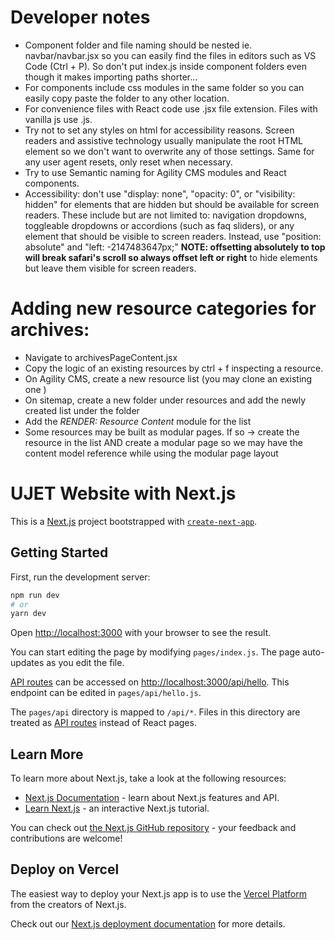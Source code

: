 # Developer notes

- Component folder and file naming should be nested ie. navbar/navbar.jsx so you can easily find the files in editors such as VS Code (Ctrl + P). So don't put index.js inside component folders even though it makes importing paths shorter...
- For components include css modules in the same folder so you can easily copy paste the folder to any other location.
- For convenience files with React code use .jsx file extension. Files with vanilla js use .js.
- Try not to set any styles on html for accessibility reasons. Screen readers and assistive technology usually manipulate the root HTML element so we don't want to overwrite any of those settings. Same for any user agent resets, only reset when necessary.
- Try to use Semantic naming for Agility CMS modules and React components.
- Accessibility: don't use "display: none", "opacity: 0", or "visibility: hidden" for elements that are hidden but should be available for screen readers. These include but are not limited to: navigation dropdowns, toggleable dropdowns or accordions (such as faq sliders), or any element that should be visible to screen readers. Instead, use "position: absolute" and "left: -2147483647px;" **NOTE: offsetting absolutely to top will break safari's scroll so always offset left or right** to hide elements but leave them visible for screen readers.

# Adding new resource categories for archives:
- Navigate to archivesPageContent.jsx
- Copy the logic of an existing resources by ctrl + f inspecting a resource.
- On Agility CMS, create a new resource list (you may clone an existing one )
- On sitemap, create a new folder under resources and add the newly created list under the folder
- Add the *RENDER: Resource Content* module for the list
- Some resources may be built as modular pages. If so -> create the resource in the list AND create a modular page so we may have the content model reference while using the modular page layout 


# UJET Website with Next.js

This is a [Next.js](https://nextjs.org/) project bootstrapped with [`create-next-app`](https://github.com/vercel/next.js/tree/canary/packages/create-next-app).

## Getting Started

First, run the development server:

```bash
npm run dev
# or
yarn dev
```

Open [http://localhost:3000](http://localhost:3000) with your browser to see the result.

You can start editing the page by modifying `pages/index.js`. The page auto-updates as you edit the file.

[API routes](https://nextjs.org/docs/api-routes/introduction) can be accessed on [http://localhost:3000/api/hello](http://localhost:3000/api/hello). This endpoint can be edited in `pages/api/hello.js`.

The `pages/api` directory is mapped to `/api/*`. Files in this directory are treated as [API routes](https://nextjs.org/docs/api-routes/introduction) instead of React pages.

## Learn More

To learn more about Next.js, take a look at the following resources:

- [Next.js Documentation](https://nextjs.org/docs) - learn about Next.js features and API.
- [Learn Next.js](https://nextjs.org/learn) - an interactive Next.js tutorial.

You can check out [the Next.js GitHub repository](https://github.com/vercel/next.js/) - your feedback and contributions are welcome!

## Deploy on Vercel

The easiest way to deploy your Next.js app is to use the [Vercel Platform](https://vercel.com/new?utm_medium=default-template&filter=next.js&utm_source=create-next-app&utm_campaign=create-next-app-readme) from the creators of Next.js.

Check out our [Next.js deployment documentation](https://nextjs.org/docs/deployment) for more details.
